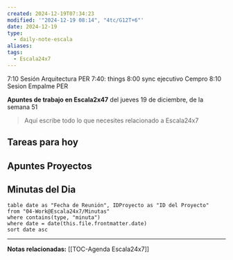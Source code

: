 ```yaml
---
created: 2024-12-19T07:34:23
modified: '"2024-12-19 08:14", "4tc/G12T+6"'
date: 2024-12-19
type:
  - daily-note-escala
aliases: 
tags:
  - Escala24x7
---
```

7:10 Sesión Arquitectura PER
7:40: things
8:00 sync ejecutivo Cempro
8:10 Sesion Empalme PER



**Apuntes de trabajo en Escala2x47** del  jueves 19 de diciembre, de la semana 51 

> Aquí escribe todo lo que necesites relacionado a Escala24x7

## Tareas para hoy


## Apuntes Proyectos


## Minutas del Dia
 ```dataview
table date as "Fecha de Reunión", IDProyecto as "ID del Proyecto"
from "04-Work@Escala24x7/Minutas"
where contains(type, "minuta")
where date = date(this.file.frontmatter.date)
sort date asc
```

----
**Notas relacionadas:**
[[TOC-Agenda Escala24x7]]

